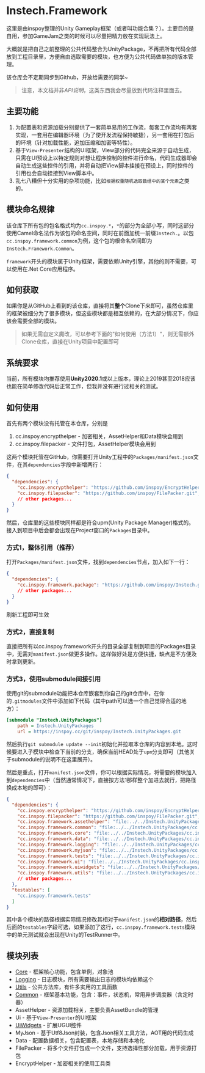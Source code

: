 # Instech.Framework

这里是由inspoy整理的Unity Gameplay框架（或者叫功能合集？）。主要目的是自用，参加GameJam之类的时候可以尽量把精力放在实现玩法上。

大概就是把自己之前整理的公共代码整合为UnityPackage，不再把所有代码全部放到工程目录里，方便自由选取需要的模块，也方便为公共代码做单独的版本管理。

该仓库会不定期同步到Github，开放给需要的同学~

> 注意，本文档并非*API说明*，这类东西我会尽量放到代码注释里面去。

## 主要功能

1. 为配置表和资源加载分别提供了一套简单易用的工作流，每套工作流均有两套实现，一套用在编辑器环境（为了使开发流程保持敏捷），另一套用在打包后的环境（针对加载性能，追加压缩和加密等特性）。
2. 基于`View-Presenter`结构的UI框架，View部分的代码完全来源于自动生成，只需在UI预设上以特定规则对想让程序控制的控件进行命名，代码生成器即会自动生成这些控件的引用，并将自动把View脚本挂接在预设上，同时控件的引用也会自动挂接到View脚本中。
3. 乱七八糟但十分实用的杂项功能，比如`根据权重随机选取数组中的某个元素`之类的。

## 模块命名规律

该仓库下所有包的包名格式均为`cc.inspoy.*`，`*`的部分为全部小写，同时这部分使用Camel命名法作为该包的命名空间，同时在前面加统一前缀`Instech.`。以包`cc.inspoy.framework.common`为例，这个包的根命名空间即为`Instech.Framework.Common`。

`framework`开头的模块属于Unity框架，需要依赖Unity引擎，其他的则不需要，可以使用在.Net Core应用程序。

## 如何获取

如果你是从GitHub上看到的该仓库，直接将其**整个**Clone下来即可，虽然仓库里的框架被细分为了很多模块，但这些模块都是相互依赖的，在大部分情况下，你应该会需要全部的模块。

> 如果无需自定义魔改，可以参考下面的"如何使用（方法1）"，则无需额外Clone仓库，直接在Unity项目中配置即可

## 系统要求

当前，所有模块均推荐使用**Unity2020.1**或以上版本，理论上2019甚至2018应该也能在简单修改代码后正常工作，但我并没有进行过相关的测试。

## 如何使用

首先有两个模块没有托管在本仓库，分别是

1. cc.inspoy.encrypthelper - 加密相关，AssetHelper和Data模块会用到
2. cc.inspoy.filepacker - 文件打包，AssetHelper模块会用到

这两个模块托管在GitHub，你需要打开Unity工程中的`Packages/manifest.json`文件，在其`dependencies`字段中新增两行：

```json
{
  "dependencies": {
    "cc.inspoy.encrypthelper": "https://github.com/inspoy/EncryptHelper.git",
    "cc.inspoy.filepacker": "https://github.com/inspoy/FilePacker.git",
    // other packages...
  }
}
```

然后，仓库里的这些模块同样都是符合upm(Unity Package Manager)格式的。接入到项目中后会都会出现在Project窗口的`Packages`目录中。

### 方式1，整体引用（推荐）

打开`Packages/manifest.json`文件，找到`dependencies`节点，加入如下一行：

```json
{
  "dependencies": {
    "cc.inspoy.framework.package": "https://github.com/inspoy/Instech.git",
    // other packages...
  }
}
```

刷新工程即可生效

### 方式2，直接复制

直接把所有以cc.inspoy.framework开头的目录全部复制到项目的Packages目录中，无需对`manifest.json`做更多操作。这样做好处是方便快捷，缺点是不方便及时拿到更新。

### 方式3，使用submodule间接引用

使用git的submodule功能把本仓库嵌套到你自己的git仓库中，在你的`.gitmodules`文件中添加如下代码（其中path可以选一个自己觉得合适的地方）：

```ini
[submodule "Instech.UnityPackages"]
    path = Instech.UnityPackages
    url = https://inspoy.cc/git/inspoy/Instech.UnityPackages.git
```

然后执行`git submodule update --init`初始化并拉取本仓库的内容到本地。这时候要进入子模块中检查下当前的分支，确保当前HEAD处于`upm`分支即可（其他关于submodule的说明不在这里展开）。

然后是重点，打开`manifest.json`文件，你可以根据实际情况，将需要的模块加入到`dependencies`中（当然通常情况下，直接按方法1那样整个加进去就行，把路径换成本地的即可）：

```json
{
  "dependencies": {
    "cc.inspoy.encrypthelper": "https://github.com/inspoy/EncryptHelper.git",
    "cc.inspoy.filepacker": "https://github.com/inspoy/FilePacker.git",
    "cc.inspoy.framework.assethelper": "file:../../Instech.UnityPackages/cc.inspoy.framework.assethelper",
    "cc.inspoy.framework.common": "file:../../Instech.UnityPackages/cc.inspoy.framework.common",
    "cc.inspoy.framework.core": "file:../../Instech.UnityPackages/cc.inspoy.framework.core",
    "cc.inspoy.framework.data": "file:../../Instech.UnityPackages/cc.inspoy.framework.data",
    "cc.inspoy.framework.logging": "file:../../Instech.UnityPackages/cc.inspoy.framework.logging",
    "cc.inspoy.framework.myjson": "file:../../Instech.UnityPackages/cc.inspoy.framework.myjson",
    "cc.inspoy.framework.tests": "file:../../Instech.UnityPackages/cc.inspoy.framework.tests",
    "cc.inspoy.framework.ui": "file:../../Instech.UnityPackages/cc.inspoy.framework.ui",
    "cc.inspoy.framework.uiwidgets": "file:../../Instech.UnityPackages/cc.inspoy.framework.uiwidgets",
    "cc.inspoy.framework.utils": "file:../../Instech.UnityPackages/cc.inspoy.framework.utils",
    // other packages...
  },
  "testables": [
    "cc.inspoy.framework.tests"
  ]
}
```

其中各个模块的路径根据实际情况修改其相对于`manifest.json`的**相对路径**，然后后面的`testables`字段可选，如果添加了这行，`cc.inspoy.framework.tests`模块中的单元测试就会出现在Unity的TestRunner中。

## 模块列表

* [Core](cc.inspoy.framework.core/README.md) - 框架核心功能，包含单例，对象池
* [Logging](cc.inspoy.framework.logging/README.md) - 日志模块，所有需要输出日志的模块均依赖这个
* [Utils](cc.inspoy.framework.utils/README.md) - 公共方法库，有许多实用的工具函数
* [Common](cc.inspoy.framework.common/README.md) - 框架基本功能，包含：事件，状态机，常用异步调度器（含定时器）
* AssetHelper - 资源加载相关，主要负责AssetBundle的管理
* Ui - 基于`View-Presenter`的UI框架
* [UiWidgets](cc.inspoy.framework.uiwidgets/README.md) - 扩展UGUI控件
* MyJson - 基于Utf8Json封装，包含Json相关工具方法，AOT用的代码生成
* Data - 配置数据相关，包含配置表，本地存储和本地化
* FilePacker - 将多个文件打包成一个文件，支持选择性部分加载，用于资源打包
* EncryptHelper - 加密相关的使用工具类
